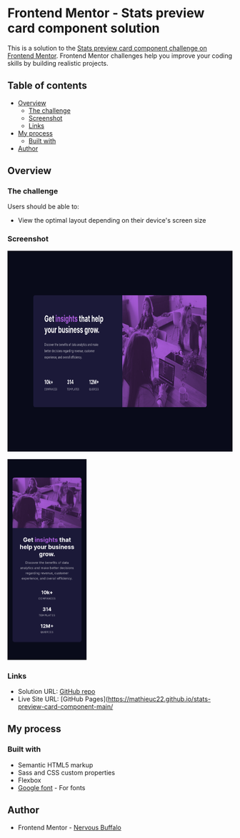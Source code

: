 # Frontend Mentor - Stats preview card component solution

This is a solution to the [Stats preview card component challenge on Frontend Mentor](https://www.frontendmentor.io/challenges/stats-preview-card-component-8JqbgoU62). Frontend Mentor challenges help you improve your coding skills by building realistic projects. 

## Table of contents

- [Overview](#overview)
  - [The challenge](#the-challenge)
  - [Screenshot](#screenshot)
  - [Links](#links)
- [My process](#my-process)
  - [Built with](#built-with)
- [Author](#author)

## Overview

### The challenge

Users should be able to:

- View the optimal layout depending on their device's screen size

### Screenshot

[<img src="./Screenshot_desktop.png" height="450px"/>](./Screenshot_desktop.png)

[<img src="./Screenshot_mobile.png" height="450px"/>](./Screenshot_mobile.png)

### Links

- Solution URL: [GitHub repo](https://github.com/mathieuc22/stats-preview-card-component-main)
- Live Site URL: [GitHub Pages](https://mathieuc22.github.io/stats-preview-card-component-main/

## My process

### Built with

- Semantic HTML5 markup
- Sass and CSS custom properties
- Flexbox
- [Google font](https://fonts.googleapis.com) - For fonts

## Author

- Frontend Mentor - [Nervous Buffalo](https://www.frontendmentor.io/profile/mathieuc22)
